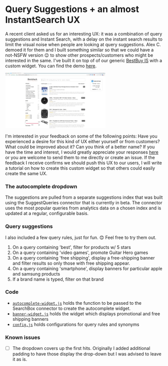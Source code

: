 Query Suggestions + an almost InstantSearch UX
====================

A recent client asked us for an interesting UX: it was a combination of query suggestions and Instant Search, with a delay on the instant search results to limit the visual noise when people are looking at query suggestions.  Alex C. demoed it for them and I built something similar so that we could have a not-NSFW version 😉 to show other prospects/customers who might be interested in the same. I've built it on top of of our generic [BestBuy IS](https://github.com/algolia/instant-search-demo) with a custom widget.  You can find the demo [here](https://internal-preview.algolia.com/delayed-hits-demo/).

![Autocomplete+IS](autocompleteIS.gif)

I'm interested in your feedback on some of the following points: Have you experienced a desire for this kind of UX either yourself or from customers? What could be improved about it? Can you think of a better name?  If you have the time and interest, I would greatly appreciate your responses [here](https://docs.google.com/forms/d/e/1FAIpQLScFP07aFtvyc5bt1H7Xjsef7JlROng7apRXcu5ruUQnmmNngg/viewform) or you are welcome to send them to me directly or create an issue.  If the feedback I receive confirms we should push this UX to our users, I will write a tutorial on how to create this custom widget so that others could easily create the same UX.

### The autocomplete dropdown
The suggestions are pulled from a separate suggestions index that was built using the SuggestQueries connector that is currently in beta.  The connector uses the most popular queries from analytics data on a chosen index and is updated at a regular, configurable basis.

### Query suggestions
I also included a few query rules, just for fun. 😊 Feel free to try them out.
1) On a query containing 'best', filter for products w/ 5 stars
2) On a query containing 'video games', promote Guitar Hero games
3) On a query containing 'free shipping', display a free-shipping banner and filter results so only those with free shipping appear.
4) On a query containing 'smartphone', display banners for particular apple and samsung products
5) If a brand name is typed, filter on that brand

### Code
- [`autocomplete-widget.js`](autocomplete-widget.js) holds the function to be passed to the SearchBox connector to create the autocomplete widget.
- [`banner-widget.js`](banner-widget.js) holds the widget which displays promotional and free shipping banners
- [`config.js`](config.js) holds configurations for query rules and synonyms 

### Known issues
- [ ] The dropdown covers up the first hits. Originally I added additional padding to have those display the drop-down but I was advised to leave it as is. 

